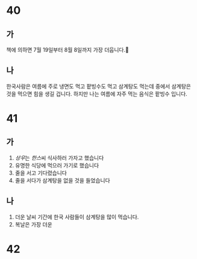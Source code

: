 # 40
## 가
책에 의하면 7월 19일부터 8월 8일까지 가장 더웁니다.
## 나
한국사람은 여름에 주로 냉면도 먹고 팥빙수도 먹고 삼계탕도 먹는데 중에서 삼계탕은 것을 먹으면 힘을 생길 겁니다. 하지만 나는 여름에 자주 먹는 음식은 팥빙수 입니다.
# 41
## 가
1. *상우*는 *한스*씨 식사하러 가자고 했습니다
2. 유명한 식당에 먹으러 가기로 했습니다
3. 줄을 서고 기다렸습니다
4. 줄을 서다가 삼계탕을 없을 것을 들었습니다
## 나
1. 더운 날씨 기간에 한국 사람들이 삼계탕을 많이 먹습니다.
2. 복날은 가장 더운

# 42